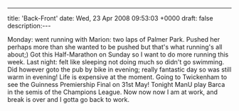 ---
title: 'Back-Front'
date: Wed, 23 Apr 2008 09:53:03 +0000
draft: false
description:---

Monday: went running with Marion: two laps of Palmer Park. Pushed her perhaps more than she wanted to be pushed but that's what running's all about;) Got this Half-Marathon on Sunday so I want to do more running this week. Last night: felt like sleeping not doing much so didn't go swimming. Did however goto the pub by bike in evening; really fantastic day so was still warm in evening! Life is expensive at the moment. Going to Twickenham to see the Guinness Premiership Final on 31st May! Tonight ManU play Barca in the semis of the Champions League. Now now now I am at work, and break is over and I gotta go back to work.